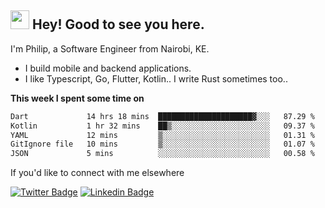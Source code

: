 <h2><img src="https://slackmojis.com/emojis/3643-cool-doge/download" width="30"/> Hey! Good to see you here.</h2>

<p>I'm Philip, a Software Engineer from Nairobi, KE. 

- I build mobile and backend applications.
- I like Typescript, Go, Flutter, Kotlin.. I write Rust sometimes too..</p>

**This week I spent some time on**
<!--START_SECTION:waka-->

```txt
Dart             14 hrs 18 mins  █████████████████████▓░░░   87.29 %
Kotlin           1 hr 32 mins    ██▒░░░░░░░░░░░░░░░░░░░░░░   09.37 %
YAML             12 mins         ▒░░░░░░░░░░░░░░░░░░░░░░░░   01.31 %
GitIgnore file   10 mins         ▒░░░░░░░░░░░░░░░░░░░░░░░░   01.07 %
JSON             5 mins          ░░░░░░░░░░░░░░░░░░░░░░░░░   00.58 %
```

<!--END_SECTION:waka-->

If you'd like to connect with me elsewhere

[![Twitter Badge](https://img.shields.io/badge/-Twitter-1ca0f1?style=flat-square&labelColor=1ca0f1&logo=twitter&logoColor=white&link=https://twitter.com/_diogorodrigues)](https://twitter.com/kimathiphil)  [![Linkedin Badge](https://img.shields.io/badge/-LinkedIn-blue?style=flat-square&logo=Linkedin&logoColor=white&link=https://www.linkedin.com/in/philip-kimathi-2604a9114/)](https://www.linkedin.com/in/philip-kimathi-2604a9114/)
